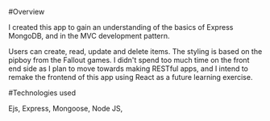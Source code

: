 

#Overview

I created this app to gain an understanding of the basics of Express MongoDB, and in the MVC development pattern. 

Users can create, read, update and delete items. The styling is based on the pipboy from the Fallout games. I didn't spend too much time on the front end side as I plan to move towards making RESTful apps, and I intend to remake the frontend of this app using React as a future learning exercise. 

#Technologies used

Ejs,
Express,
Mongoose,
Node JS,


